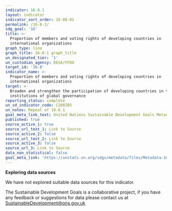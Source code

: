```yaml
---
indicator: 16.8.1
layout: indicator
indicator_sort_order: 16-08-01
permalink: /16-8-1/
sdg_goal: '16'
title: >-
  Proportion of members and voting rights of developing countries in
  international organizations
graph_type: line
graph_title: 16-8-1 graph_title
un_designated_tier: '1'
un_custodian_agency: DESA/FFDO
target_id: '16.8'
indicator_name: >-
  Proportion of members and voting rights of developing countries in
  international organizations
target: >-
  Broaden and strengthen the participation of developing countries in the
  institutions of global governance
reporting_status: complete
un_sd_indicator_code: C200205
un_notes: Repeat of 10.6.1
goal_meta_link_text: United Nations Sustainable Development Goals Metadata (pdf 1361kB)
published: true
source_active_1: true
source_url_text_1: Link to Source
source_active_2: false
source_url_text_2: Link to Source
source_active_3: false
source_url_3: Link to Source
data_non_statistical: false
goal_meta_link: 'https://unstats.un.org/sdgs/metadata/files/Metadata-10-06-01.pdf'
---
```

**Exploring data sources**

We have not explored suitable data sources for this indicator. 

The Sustainable Development Goals is a collaborative project, if you have any feedback or suggestions for data please contact us at <SustainableDevelopment@ons.gov.uk>
